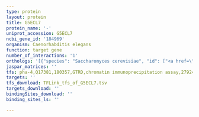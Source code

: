 ```yaml
---
type: protein
layout: protein
title: G5ECL7
protein_name: '-'
uniprot_accession: G5ECL7
ncbi_gene_id: '184969'
organism: Caenorhabditis elegans
function: target gene
number_of_interactions: '1'
orthologs: '[{"species": "Saccharomyces cerevisiae", "id": ["<a href=\"/protein/p40579\">P40579</a>", "<a href=\"/protein/q05016\">Q05016</a>"]}]'
jaspar_matrices: ''
tfs: pha-4,Q17381,180357,GTRD,chromatin immunoprecipitation assay,27924024%5Buid%5D,No
targets: ''
tfs_download: TFLink_tfs_of_G5ECL7.tsv
targets_download: ''
bindingSites_download: ''
binding_sites_ls: ''

---
```


